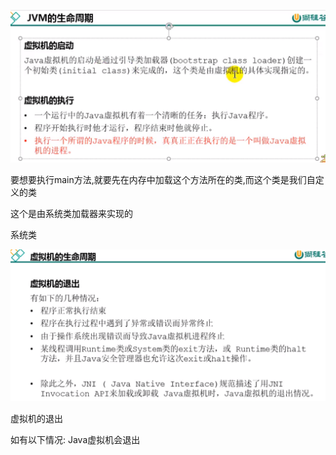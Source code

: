 ![image_13](img/image_13.png)



要想要执行main方法,就要先在内存中加载这个方法所在的类,而这个类是我们自定义的类

这个是由系统类加载器来实现的

系统类

![image_14](img/image_14.png)

虚拟机的退出

如有以下情况: Java虚拟机会退出

